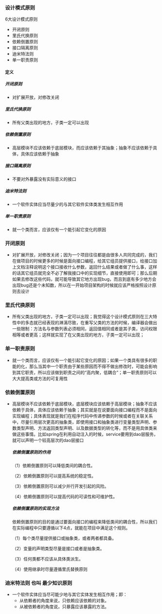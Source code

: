 ### 设计模式原则

6大设计模式原则

- 开闭原则
- 里氏代换原则
- 依赖倒置原则
- 接口隔离原则
- 迪米特法则
- 单一职责原则

#### 定义

##### 开闭原则

- 对扩展开放，对修改关闭

##### 里氏代换原则

- 所有父类出现的地方，子类一定可以出现

##### 依赖倒置原则

- 高层模块不应该依赖于底层模块，而应该依赖于其抽象；抽象不应该依赖于具体，具体应该依赖于抽象

##### 接口隔离原则

- 不要对外暴露没有实际意义的接口

##### 迪米特法则

- 一个软件实体应当尽量少的与其它软件实体类发生相互作用

##### 单一职责原则

- 就一个类而言，应该仅有一个能引起它变化的原因





### 开闭原则

- 对扩展开放，对修改关闭；因为一个项目往往都是由很多人共同完成的，我们在做项目的时候更多的时候是面向接口编程，给其它组员提供接口，给接口加上文档注释说明这个接口接收什么参数，返回什么结果或者做了什么事，这样的话其它组员就完全不必了解我接口中的实现细节，直接使用即可；那么后期如果去修改这些代码，就可能导致其它地方出现bug，而且到底有多少地方会出现bug还是个未知数，所以在一开始项目架构的时候就应该严格按照设计原则去设计

### 里氏代换原则

- 所有父类出现的地方，子类一定可以出现；我觉得这个设计模式原则在三大特性中的多态就已经表现的淋漓尽致，在重写父类的方法的时候，编译器会做出一些限制：方法名与参数列表必须相同，返回值相同或者是其子类，访问权限相等或者更高；这样就实现了在父类出现的地方，子类一定可以出现；

### 单一职责原则

- 就一个类而言，应该仅有一个能引起它变化的原因；如果一个类具有很多的职能的化，那么当其中一个职责由于某些原因而不得不做出修改时，可能会影响到其它职责，所以应该做到职责之间的“高内聚，低耦合”；单一职责原则可以大大提高类或方法的可复用性

### 依赖倒置原则

- 高层模块不应该依赖于底层模块，底层模块应该依赖于高层模块；抽象不应该依赖于具体，具体应该依赖于抽象；其实就是在说要面向接口编程而不是面向实现编程；具体表现就是我们在程序代码中传递参数的时候或者在关联关系中，尽量引用层次更高的抽象类，即使用接口和抽象类进行变量类型声明、参数类型声明、方法返回类型声明、以及数据类型的转化等，而不是用具体类来做这些事情。比如spring在利用自动注入的时候，service要用到dao层服务，就可以声明一个较高层次的dao层接口

  ##### 依赖倒置原则的作用

  （1）依赖倒置原则可以降低类间的耦合性。

  （2）依赖倒置原则可以提高系统的稳定性。

  （3）依赖倒置原则可以减少并行开发引起的风险。

  （4）依赖倒置原则可以提高代码的可读性和可维护性。

  ##### 依赖倒置原则的实现方法

  依赖倒置原则的目的是通过要面向接口的编程来降低类间的耦合性，所以我们在实际编程中只要遵循以下4点，就能在项目中满足这个规则。

  （1）每个类尽量提供接口或抽象类，或者两者都具备。

  （2）变量的声明类型尽量是接口或者是抽象类。

  （3）任何类都不应该从具体类派生。

  （4）使用继承时尽量遵循里氏替换原则

### 迪米特法则 也叫 最少知识原则

- 一个软件实体应当尽可能少地与其它实体发生相互作用；即：
  - 从依赖者的角度来说，只依赖应该依赖的对象。
  - 从被依赖者的角度说，只暴露应该暴露的方法。

